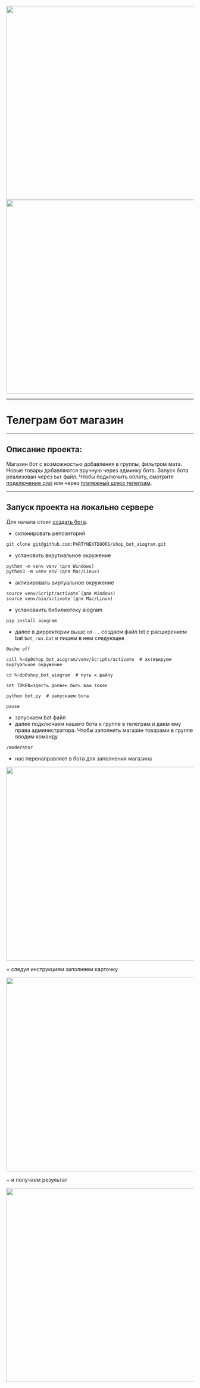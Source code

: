 <p align="center">

<img height="520em" src=https://github.com/PARTYNEXTDOORS/shop_bot_aiogram/assets/103187040/f012ae1c-b1e5-444f-bf2e-fde10e52e0a2 />
<img height="520em" src=https://github.com/PARTYNEXTDOORS/shop_bot_aiogram/assets/103187040/f491a908-8ac2-4d7e-a556-82ca04584627 />

</p>

____

<h1 align="left" id="macropower-title">Телеграм бот магазин </h1>

____

## Описание проекта:
Магазин бот с возможностью добавления в группы, фильтром мата. Новые товары добавляются вручную через админку бота. Запуск бота реализован через `bat` файл. Чтобы подключить оплату, смотрите [подключение qiwi](https://github.com/PARTYNEXTDOORS/qiwi_pay_bot) или через [платежный шлюз телеграм](https://github.com/PARTYNEXTDOORS/pay_bot_aiogram).

____

## Запуск проекта на локально сервере
Для начала стоит [создать бота](https://chatlabs.ru/botfather-instrukcziya-komandy-nastrojki/).
+ склонировать репозиторий
```
git clone git@github.com:PARTYNEXTDOORS/shop_bot_aiogram.git
```
+ установить вирутиальное окружение
```
python -m venv venv`(для Windows)
python3 -m venv env`(для Mac/Linux)
```
+ активировать виртуальное окружение
```
source venv/Script/activate`(для Windows)
source venv/bin/activate`(для Mac/Linux)
```
+ установаить бибилиотеку aiogram
```
pip install aiogram
```
+ далее в дирректории выше `cd ..` создаем файл txt с расширением bat `bot_run.bat` и пишем в нем следующее
```
@echo off

call %~dp0shop_bot_aiogram/venv/Scripts/activate  # активируем виртуальное окружение

cd %~dp0shop_bot_aiogram  # путь к файлу

set TOKEN=здесть должен быть ваш токен

python bot.py  # запускаем бота

pause
```
+ запускаем bat файл
+ далее подключаем нашего бота к группе в телеграм и даем ему права администратора. Чтобы заполнить магазин товарами в группе вводим команду
```
/moderator
```
+ нас перенаправляет в бота для заполнения магазина
<p align="center">
  <img height="520em" src=https://github.com/PARTYNEXTDOORS/shop_bot_aiogram/assets/103187040/be2cd72e-2ab7-4276-9c7a-de11423daa2b />
</p>
+ следуя инструкциям заполняем карточку
<p align="center">
  <img height="520em" src=https://github.com/PARTYNEXTDOORS/shop_bot_aiogram/assets/103187040/4e58e3f9-cabf-45ad-8d35-cf25d60d5439 />
</p>
+ и получаем результат
<p align="center">
  <img height="520em" src=https://github.com/PARTYNEXTDOORS/shop_bot_aiogram/assets/103187040/e88f6c0a-a2db-471f-9bb3-bcbb10d7783c />
</p>
